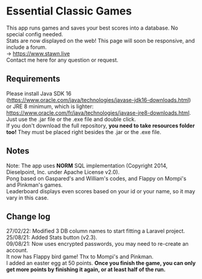 # Essential Classic Games

This app runs games and saves your best scores into a database. No special config needed.  
Stats are now displayed on the web! This page will soon be responsive, and include a forum.  
-> https://www.stawn.live  
Contact me here for any question or request.

## Requirements
Please install Java SDK 16 (https://www.oracle.com/java/technologies/javase-jdk16-downloads.html)
or JRE 8 minimum, which is lighter: https://www.oracle.com/fr/java/technologies/javase-jre8-downloads.html.  
Just use the .jar file or the .exe file and double click.  
If you don't download the full repository, **you need to take resources folder too!** They must be placed right besides the .jar or the .exe file.  

## Notes
Note: The app uses **NORM** SQL implementation (Copyright 2014, Dieselpoint, Inc. under Apache License v2.0).  
Pong based on Gaspared's and William's codes, and Flappy on Mompi's and Pinkman's games.  
Leaderboard displays even scores based on your id or your name, so it may vary in this case.

## Change log
27/02/22: Modified 3 DB column names to start fitting a Laravel project.
25/08/21: Added Stats button (v2.3).  
09/08/21: Now uses encrypted passwords, you may need to re-create an account.  
		  It now has Flappy bird game! Thx to Mompi's and Pinkman.  
		  I added an easter egg at 50 points. **Once you finish the game, you can only get more points by finishing it again, or at least half of the run.**